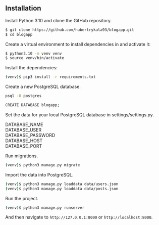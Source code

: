 ## Installation

Install Python 3.10 and clone the GitHub repository.

```bash
$ git clone https://github.com/hubertrykala93/blogapp.git
$ cd blogapp
```

Create a virtual environment to install dependencies in and activate it:

```bash
$ python3.10 -m venv venv
$ source venv/bin/activate
```

Install the dependencies:

```bash
(venv)$ pip3 install -r requirements.txt
```

Create a new PostgreSQL database.

```bash
psql -U postgres
```

```bash
CREATE DATABASE blogapp;
```

Set the data for your local PostgreSQL database in settings/settings.py.

DATABASE_NAME</br>
DATABASE_USER</br>
DATABASE_PASSWORD</br>
DATABASE_HOST</br>
DATABASE_PORT

Run migrations.

```bash
(venv)$ python3 manage.py migrate
```

Import the data into PostgreSQL.

```bash
(venv)$ python3 manage.py loaddata data/users.json
(venv)$ python3 manage.py loaddata data/posts.json
```

Run the project.

```bash
(venv)$ python3 manage.py runserver
```

And then navigate to ```http://127.0.0.1:8000``` or ```http://localhost:8000```.
